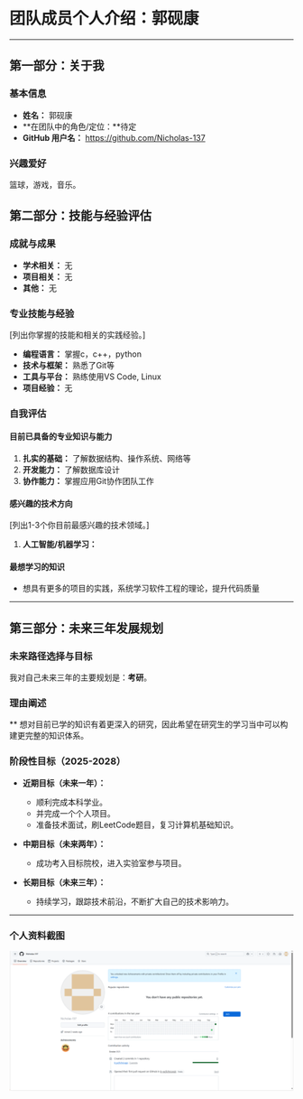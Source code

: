



# 团队成员个人介绍：郭砚康

---

## 第一部分：关于我

### 基本信息
*   **姓名：** 郭砚康
*   **在团队中的角色/定位：**待定
*   **GitHub 用户名：** https://github.com/Nicholas-137

### 兴趣爱好
篮球，游戏，音乐。


## 第二部分：技能与经验评估

### 成就与成果
*   **学术相关：** 无
*   **项目相关：** 无
*   **其他：** 无

### 专业技能与经验
[列出你掌握的技能和相关的实践经验。]
*   **编程语言：** 掌握c，c++，python
*   **技术与框架：**  熟悉了Git等
*   **工具与平台：** 熟练使用VS Code,  Linux
*   **项目经验：** 无
   
### 自我评估

#### 目前已具备的专业知识与能力
1.  **扎实的基础：** 了解数据结构、操作系统、网络等
2.  **开发能力：** 了解数据库设计
3.  **协作能力：** 掌握应用Git协作团队工作

#### 感兴趣的技术方向
[列出1-3个你目前最感兴趣的技术领域。]
1.  **人工智能/机器学习：** 

#### 最想学习的知识
*   想具有更多的项目的实践，系统学习软件工程的理论，提升代码质量
---

## 第三部分：未来三年发展规划

### 未来路径选择与目标
我对自己未来三年的主要规划是：**考研**。

### 理由阐述
** 想对目前已学的知识有着更深入的研究，因此希望在研究生的学习当中可以构建更完整的知识体系。

### 阶段性目标（2025-2028）
*   **近期目标（未来一年）：**
    *   顺利完成本科学业。
    *   并完成一个个人项目。
    *   准备技术面试，刷LeetCode题目，复习计算机基础知识。

*   **中期目标（未来两年）：**
    *   成功考入目标院校，进入实验室参与项目。
    
*   **长期目标（未来三年）：**
    *   持续学习，跟踪技术前沿，不断扩大自己的技术影响力。

---

### 个人资料截图

![我的GitHub主页截图](members/102301338郭砚康/profile.png)
